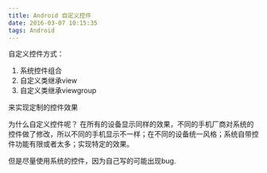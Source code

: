 ```yaml
---
title: Android 自定义控件
date: 2016-03-07 10:15:35
tags: Android
---
```



自定义控件方式：

1. 系统控件组合
2. 自定义类继承view
3. 自定义类继承viewgroup

来实现定制的控件效果

为什么自定义控件呢？
在所有的设备显示同样的效果，不同的手机厂商对系统的控件做了修改，所以不同的手机显示不一样；在不同的设备统一风格；系统自带控件功能有限或者太多；实现特定的效果。

但是尽量使用系统的控件，因为自己写的可能出现bug.